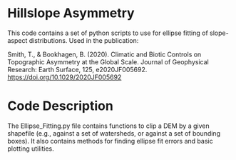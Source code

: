 # Hillslope Asymmetry

This code contains a set of python scripts to use for ellipse fitting of slope-aspect distributions. Used in the publication:

Smith, T., & Bookhagen, B. (2020). Climatic and Biotic Controls on Topographic Asymmetry at the Global Scale. Journal of Geophysical Research: Earth Surface, 125, e2020JF005692. https://doi.org/10.1029/2020JF005692

# Code Description
The Ellipse_Fitting.py file contains functions to clip a DEM by a given shapefile (e.g., against a set of watersheds, or against a set of bounding boxes). It also contains methods for finding ellipse fit errors and basic plotting utilities. 
